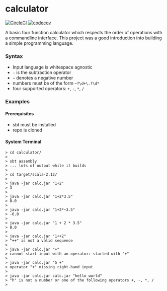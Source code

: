 # calculator
[![CircleCI](https://circleci.com/gh/nathaniel-may/calculator.svg?style=svg&circle-token=d4aaaf5f775f37c059cd7278a6dad0baf76de183)](https://circleci.com/gh/nathaniel-may/calculator)
[![codecov](https://codecov.io/gh/nathaniel-may/calculator/branch/master/graph/badge.svg?token=DUjyjy1m0j)](https://codecov.io/gh/nathaniel-may/calculator)

A basic four function calculator which respects the order of operations with a commandline interface. This project was a good introduction into building a simple programming language.

### Syntax
- Input language is whitespace agnostic
- `-` is the subtraction operator
- `~` denotes a negative number
- numbers must be of the form `~?\d+\.?\d*`
- four supported operators: `+`, `-`, `*`, `/`

### Examples

#### Prerequisites
- sbt must be installed
- repo is cloned

#### System Terminal
```
> cd calculator/
>
> sbt assembly
> ... lots of output while it builds
>
> cd target/scala-2.12/
>
> java -jar calc.jar "1+2"
> 3
>
> java -jar calc.jar "1+2*3.5"
> 8.0
>
> java -jar calc.jar "1+2*~3.5"
> -6.0
>
> java -jar calc.jar "1 + 2 * 3.5"
> 8.0
>
> java -jar calc.jar "1++2"
> "++" is not a valid sequence
>
> java -jar calc.jar "+"
> cannot start input with an operator: started with "+"
>
> java -jar calc.jar "5 +"
> operator "+" missing right-hand input
>
> java -jar calc.jar calc.jar "hello world"
> "h" is not a number or one of the following operators +, -, *, /
>
```